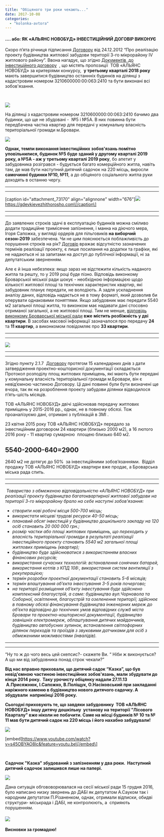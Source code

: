 ```yaml
---
title: "Обіцяного три роки чекають..."
date: 2017-10-08
categories: 
  - "kolonka-avtora"
---
```


#### **.... або: ЯК «АЛЬЯНС НОВОБУД» ІНВЕСТИЦІЙНИЙ ДОГОВІР ВИКОНУЄ**

Скоро п’ята річниця підписання [Договору](https://mpz.brovary.org/wp-content/uploads/2017/10/Invest-dogovir-5-ga.pdf) від 24.12.2012 “Про реалізацію проекту будівництва житлової забудови території 3-го мікрорайону IV житлового району”. Ввона нагадує, що згідно [Документів  до інвестиційного договору](https://mpz.brovary.org/wp-content/uploads/2017/10/Dokumenty-do-Investdogovoru-5-ga.pdf)  , що містять пропозиції  ТОВ «АЛЬЯНС НОВОБУД» за критеріями конкурсу,  **у третьому кварталі 2018 року** мають завершитися будівництво останнніх будинків на ділянці з кадастровим номером 3210600000:00:063:2410 та бути виконані всі зобов'язання. 

 

![](https://mpz.brovary.org/wp-content/uploads/2017/10/Snymok-ekrana-2017-10-07-v-01.11.50.jpg)

На ділянці з кадастровим номером 3210600000:00:063:2410 бачимо два будинки, що ще не збудовані -  №5 і №5А. В них повинна бути передбачена частка квартир для передачі у комунальну власність територіальної громади м.Бровари. 

![](https://mpz.brovary.org/wp-content/uploads/2017/10/5D090.png)

**Однак, темпи виконання інвестиційних зобов'язань помітно уповільнилися, будинок №5 буде зданий у другому кварталі 2019 року, а №5А - аж у** **третьому кварталі 2019 року**, бо апетит у забудовника розігрався - будується багато комерційного житла, навіть там, де мав бути наступний дитячий садочок на 220 місць, виросли **самочинні будинки №10, №11**, а до обіцяного соціального житла руки доходять в останню чергу. 

* * *

* * *

\[caption id="attachment\_73170" align="alignnone" width="676"\]![](https://mpz.brovary.org/wp-content/uploads/2017/10/obitsyayut-2019.png) https://gdevkievezhithorosho.com\[/caption\]

* * *

* * *

До заявлених строків здачі в експлуатацію будинків можна сміливо додати традиційне тримісячне запізнення, і манна на діючого мера, Ігоря Сапожка, у вигляді ордерів для пільговиків **на виборчий сезон-2019** забезпечена. Чи не цим пояснюється поблажливість до порушення строків на рік? [Договір](https://mpz.brovary.org/wp-content/uploads/2017/10/Invest-dogovir-5-ga.pdf) вражає відсутністю зазначених термінів реалізації проекту, є лише посилання на додатки та графіки, які не надаються ні за запитами на доступ до публічної інформації, ні за депутатським зверненням.

Але є й інша небезпека: якщо зараз не відстежити кількість наданого житла та решту, то у 2019 році буде пізно. Відповідь виконкому Броварської міської ради шокує - необхідною інформацією щодо кількості житлової площі та технічних характеристик квартир, які забудовник планує передати, не володіють. А задля ускладнення аналізу даних, відповідь надається не в тому форматі, який дозволив би оперувати однаковими поняттями. Якщо забудовник має передати 5540 м2 загальної площі житла, то виконком має надавати дані стосовно отриманої загальної, а не житлової площі. Тим не менше, [відповідь виконкому Броварської міської ради](https://mpz.brovary.org/wp-content/uploads/2017/10/zhytlove-pytannya.pdf) **вже** **містить розбіжність у дві квартири**. В засобах масової інформації зазначалося про передачу **24** та **11 квартир**, а виконкомом повідомляє про **33 квартири**.

* * *

* * *

![](https://mpz.brovary.org/wp-content/uploads/2017/10/24_11.png)

* * *

* * *

Згідно пункту 2.1.7  [Договору](https://mpz.brovary.org/wp-content/uploads/2017/10/Invest-dogovir-5-ga.pdf) протягом 15 календарних днів з дати затвердження проектно-кошторисної документації складається Протокол розподілу площ житлових приміщень, які мають бути передані у комунальну власність територіальної громади м.Бровари, він є невід’ємною частиною Договору. Ці дані повинні були бути визначені ще вчора, так як на розроблення проекту забудови ділянки відводилося п’ять-шість місяців.

ТОВ «АЛЬЯНС НОВОБУД» двічі здійснював передачу житлових приміщень у 2015-2016 рр., однак, не в повному обсязі. Тож проаналізуємо дані, отримані з публікацій в ЗМІ .

23 квітня 2015 року ТОВ «АЛЬЯНС НОВОБУД» передало за інвестиційним договором 24 квартири (близько 2000 м2), а 16 лютого 2016 року - 11 квартир сумарною  площею близько 640 м2.

## 5540-2000-640=2900

2640 м2 не дотягує до 50%  за інвестиційними зобов’язаннями.  Відділ продажу ТОВ «АЛЬЯНС НОВОБУД» квартири вже продає, а Броварська міська рада спить.

* * *

* * *

 _Товариство з обмеженою відповідальністю «АЛЬЯНС НОВОБУД» при реалізації проекту будівництва багатоквартирної житлової забудови на території 3-го мікрорайону брало на себе наступні зобов'язання:_

- _створити нові робочі місця 500-700 місць;_
- _використати місцеві трудові ресурси 40-50 місць;_
- _плановий обсяг інвестицій у будівництво дошкільного закладу на 120 осіб становить 20 000 000 грн.;_
- _розмір частки або площі житлових приміщень, що переходить у власність територіальної громади в результаті реалізації інвестиційного проекту становить 5540 м2 загальної площі житлових приміщень (квартир);_
- _будівництво буде здійснюватися з використанням власних фінансових ресурсів;_
- _використання сучасних технологій: встановлення сонячних батарей, використання котлів з КПД 108:, використання систем вентиляції з рекуперацією;_
- _термін розробки проектної документації становить 5-6 місяців;_
- _термін влаштування об’єкта інвестування 3-5 років почергово;_
- _на території розміщення об’єкту інвестування буде здійснено комплексний благоустрій, а саме: будівництво вул.Чорновола та Соборної, освітлення, благоустрій та озеленення території; здійснює в повному обсязі фінансування будівництва інженерних мереж до об’єкта відповідно до технічних умов відповідних служб міста Бровари та проектно-кошторисної документації, будівництво зовнішніх електромереж, облаштування дитячих майданчиків, будівництво автобусних зупинок, встановлення світлофорних ділянок переходів та проїздів з звуковими датчиками для осіб з обмеженими можливостями (інвалідів)._

* * *

* * *

“Ну то ж до чого весь цей скепсис?- скажете Ви. “ Ніби ж виконується? А що ми від забудовника понад строк чекали?” 

**Від нас вправно приховали, що дитячий садок “Казка”, що був невід'ємною частиною інвестиційних зобов'язань, мали збудувати до кінця 2014 року.  Таку урочисту обіцянку надали 27.11.13  А.Присяжнюк, І.Сапожко, В.Поліщук, О.Насіковський при закладанні наріжного каменю в будівництво нового дитячого садочку. А збудували  наприкінці 2016 року.**

**Сьогодні приховують те, що завдяки забудовнику  ТОВ «АЛЬЯНС НОВОБУД» іншу дитячу дошкільну  установу на території "Лісового Кварталу" вже ніколи не побачити. Саме на місці будинків № 10 та № 11 мав бути дитячий садок на 220 місць і його нахабно забудували!**

![](https://mpz.brovary.org/wp-content/uploads/2017/10/2014.png)

\[embed\]https://www.youtube.com/watch?v=s45OBYAO8lc&feature=youtu.be\[/embed\]

 

**Садочок "Казка" збудований з запізненням у два роки.  Наступний дитячий садочок залишився лише на папері.** 

![](https://mpz.brovary.org/wp-content/uploads/2017/10/ds_220mists.png)

Дана ситуація обгововорювалася на сесії міської ради 15 грудня 2016, було написано низку звернень до ДАБІ як депутатом А.Сауком так і народним депутатом П.Різаненком, однак, отримали відписки, обидві структури- міськрада і ДАБІ, не контролюють, а  сприяють порушенням.

#### **![](https://mpz.brovary.org/wp-content/uploads/2017/10/fullsizeoutput_699.jpeg)**

**Висновки за громадою!**
